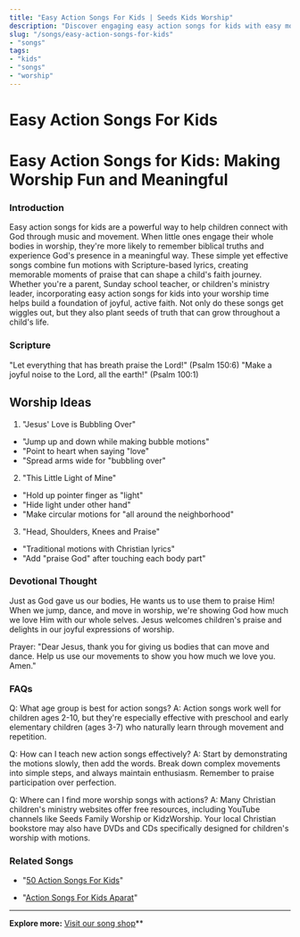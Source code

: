 ```yaml
---
title: "Easy Action Songs For Kids | Seeds Kids Worship"
description: "Discover engaging easy action songs for kids with easy motions and biblical lessons. Perfect for children's worship, Sunday school, and family devotions."
slug: "/songs/easy-action-songs-for-kids"
- "songs"
tags:
- "kids"
- "songs"
- "worship"
---
```


# Easy Action Songs For Kids

# Easy Action Songs for Kids: Making Worship Fun and Meaningful

### Introduction
Easy action songs for kids are a powerful way to help children connect with God through music and movement. When little ones engage their whole bodies in worship, they're more likely to remember biblical truths and experience God's presence in a meaningful way. These simple yet effective songs combine fun motions with Scripture-based lyrics, creating memorable moments of praise that can shape a child's faith journey. Whether you're a parent, Sunday school teacher, or children's ministry leader, incorporating easy action songs for kids into your worship time helps build a foundation of joyful, active faith. Not only do these songs get wiggles out, but they also plant seeds of truth that can grow throughout a child's life.

### Scripture
"Let everything that has breath praise the Lord!" (Psalm 150:6)
"Make a joyful noise to the Lord, all the earth!" (Psalm 100:1)

## Worship Ideas
1. "Jesus' Love is Bubbling Over"
- "Jump up and down while making bubble motions"
- "Point to heart when saying "love"
- "Spread arms wide for "bubbling over"

2. "This Little Light of Mine"
- "Hold up pointer finger as "light"
- "Hide light under other hand"
- "Make circular motions for "all around the neighborhood"

3. "Head, Shoulders, Knees and Praise"
- "Traditional motions with Christian lyrics"
- "Add "praise God" after touching each body part"

### Devotional Thought
Just as God gave us our bodies, He wants us to use them to praise Him! When we jump, dance, and move in worship, we're showing God how much we love Him with our whole selves. Jesus welcomes children's praise and delights in our joyful expressions of worship.

Prayer: "Dear Jesus, thank you for giving us bodies that can move and dance. Help us use our movements to show you how much we love you. Amen."

### FAQs
Q: What age group is best for action songs?
A: Action songs work well for children ages 2-10, but they're especially effective with preschool and early elementary children (ages 3-7) who naturally learn through movement and repetition.

Q: How can I teach new action songs effectively?
A: Start by demonstrating the motions slowly, then add the words. Break down complex movements into simple steps, and always maintain enthusiasm. Remember to praise participation over perfection.

Q: Where can I find more worship songs with actions?
A: Many Christian children's ministry websites offer free resources, including YouTube channels like Seeds Family Worship or KidzWorship. Your local Christian bookstore may also have DVDs and CDs specifically designed for children's worship with motions.

### Related Songs

- "[50 Action Songs For Kids](/songs/50-action-songs-for-kids/)"

- "[Action Songs For Kids Aparat](/songs/action-songs-for-kids-aparat/)"

---

**Explore more:** [Visit our song shop](https://seedskidsworship.com/shop)**

<!-- Schema Markup -->
<script type="application/ld+json">
{
  "@context": "https://schema.org",
  "@type": "MusicRecording",
  "name": "Easy Action Songs For Kids",
  "byArtist": {
    "@type": "MusicGroup",
    "name": "Seeds Kids Worship"
  },
  "isFamilyFriendly": true,
  "url": "https://seedskidsworship.com/songs/easy-action-songs-for-kids/"
}
</script>